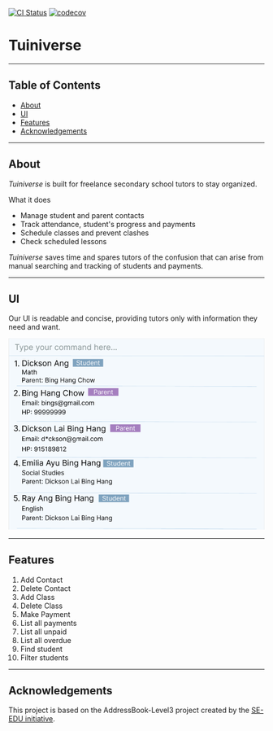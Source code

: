 [![CI Status](https://github.com/se-edu/addressbook-level3/workflows/Java%20CI/badge.svg)](https://github.com/se-edu/addressbook-level3/actions)
[![codecov](https://codecov.io/github/AY2526S1-CS2103T-W08-2/tp/graph/badge.svg?token=A35KPO3UXB)](https://codecov.io/github/AY2526S1-CS2103T-W08-2/tp)

# Tuiniverse

---

## Table of Contents

- [About](#about)
- [UI](#ui)
- [Features](#features)
- [Acknowledgements](#acknowledgements)

---

## About
*Tuiniverse* is built for freelance secondary school tutors to stay organized. 

What it does
- Manage student and parent contacts
- Track attendance, student's progress and payments 
- Schedule classes and prevent clashes
- Check scheduled lessons

*Tuiniverse* saves time and spares tutors of the confusion that can arise from manual searching and tracking of students and payments.

---

## UI

Our UI is readable and concise, providing tutors only with information they need and want.

![Ui](docs/images/Ui.png)

---

## Features
1. Add Contact
2. Delete Contact
3. Add Class
4. Delete Class
5. Make Payment
6. List all payments
7. List all unpaid
8. List all overdue
9. Find student
10. Filter students

---

## Acknowledgements
This project is based on the AddressBook-Level3 project created by the [SE-EDU initiative](https://se-education.org).
